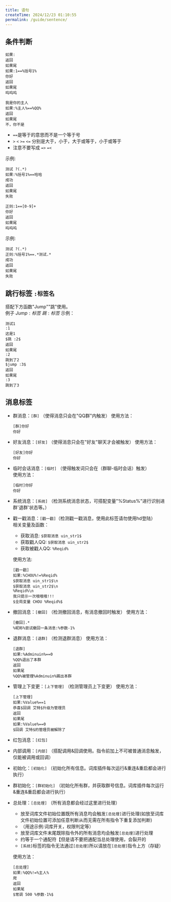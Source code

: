 ```yaml
---
title: 语句
createTime: 2024/12/23 01:10:55
permalink: /guide/sentence/
---
```


## 条件判断
```qr
如果:
返回
如果尾
如果:1==%括号1%
你好
返回
如果尾
呜呜呜

我是你的主人
如果:%主人%==%QQ%
返回
如果尾
不，你不是
```

- `==`是等于的意思而不是一个等于号
- `>` `<` `>=` `<=` 分别是大于，小于，大于或等于，小于或等于
- 注意不要写成 `=>` `=<`

示例: 
```qr
测试 ?(.*)
如果:%括号1%==哈哈
成功
返回
如果尾
失败

正则:1==[0-9]+
你好
返回
如果尾
呜呜呜
```

示例:
```qr
测试 ?(.*)
正则:%括号1%==.*测试.*
成功
返回
如果尾
失败
```

## 跳行标签 `:标签名`
搭配下方函数"Jump""跳"使用。\
例子
    $Jump :标签$
    $跳 :标签$
示例：
```qr
测试1
:1
这是1
$跳 :2$
返回
如果尾
:2
跳到了2
$jump :3$
返回
如果尾
:3
跳到了3
```

## 消息标签
- 群消息：`[群]` （使得消息只会在"QQ群"内触发）
    使用方法：
    ```qr
    [群]你好
    你好
    ```
- 好友消息：`[好友]` （使得消息只会在"好友"聊天才会被触发）
    使用方法：
    ```qr
    [好友]你好
    你好
    ```
- 临时会话消息：`[临时]` （使得触发词只会在（群聊-临时会话）触发）\
    使用方法：
    ```qr
    [临时]你好
    你好
    ```
- 系统消息：`[系统]` （检测系统消息状态，可搭配变量"%Status%"进行识别进群'退群'状态等。）

- 戳一戳消息：`[戳一戳]`（检测戳一戳消息，使用此标签请勿使用hd登陆）\
    相关变量及函数：
    - 获取消息: `$获取消息 uin_str1$`
    - 获取戳人QQ: `$获取消息 uin_str2$`
    - 获取被戳人QQ: `%Reqid%`
    
    使用方法:
    ```qr
    [戳一戳]
    如果:%CHOU%!=%Reqid%
    $获取消息 uin_str1$\n
    $获取消息 uin_str2$\n
    %Reqid%\n
    我只提示一次哦哦哦!!!
    $全局变量 CHOU %Reqid%$
    ```
- 撤回消息：`[撤回]` （检测撤回消息，有消息撤回时触发）
    使用方法：
    ```qr
    [撤回].*
    %昵称%尝试撤回一条消息:%参数-1%
    ```
- 退群消息：`[退群]` （检测退群消息）
    使用方法：
    ```qr
    [退群]
    如果:%Adminuin%==0
    %QQ%退出了本群
    返回
    如果尾
    %QQ%被管理%Adminuin%踢出本群
    ```
- 管理上下变更：`[上下管理]` （检测管理员上下变更）
    使用方法：
    ```qr
    [上下管理]
    如果:%Value%==1
    恭喜$回调 艾特$升级为管理员
    返回
    如果尾
    如果:%Value%==0
    $回调 艾特$的管理员被解除了
    ```
- 红包消息：`[红包]`
- 内部调用：`[内部]` （搭配调用&回调使用。指令前加上不可被普通消息触发，仅能被调用或回调）
- 初始化：`[初始化]` （初始化所有信息。词库插件每次运行&重连&重启都会进行执行）
- 群初始化：`[群初始化]` （初始化所有群，并获取群号信息。词库插件每次运行&重连&重启都会进行执行）
- 总处理：`[总处理]` （所有消息都会经过这里进行处理）
    - 放至词库文件初始位置既所有消息均会触发`[总处理]`进行处理(如放至词库文件初始位置可添加任意判断从而无需在所有指令下重复添加判断)
    - （用途示例:词库开关，权限判定等）
    - 放至词库文件末尾既除指令外的所有消息均会触发`[总处理]`进行处理
    - 约等于一个通配符【但是请不要把通配当总处理使用，会裂开的
    - `[系统]`标签的指令无法通过`[总处理]`所以请放在`[总处理]`指令上方（存疑）

    使用方法：
    ```qr
    [总处理]
    如果:%QQ%!=%主人%
    爬
    返回
    如果尾
    $常调 500 %参数-1%$
    ```